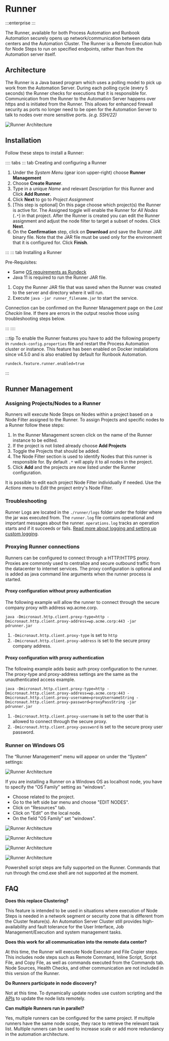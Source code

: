 # Runner

:::enterprise
:::

The Runner, available for both Process Automation and Runbook Automation securely opens up network/communication between data centers and the Automation Cluster.  The Runner is a Remote Execution hub for Node Steps to run on specified endpoints, rather than from the Automation server itself.  

## Architecture

The Runner is a Java based program which uses a polling model to pick up work from the Automation Server.  During each polling cycle (every 5 seconds) the Runner checks for executions that it is responsible for.  Communication from the Runner to the Automation Server happens over https and is initiated from the Runner.  This allows for enhanced firewall security as ports no longer need to be open for the Automation Server to talk to nodes over more sensitive ports. _(e.g. SSH/22)_

![Runner Architecture](/assets/img/runner-arch-diagram.png)


## Installation

Follow these steps to install a Runner:

:::: tabs
::: tab Creating and configuring a Runner

1. Under the _System Menu_ (gear icon upper-right) choose **Runner Management**
1. Choose **Create Runner**.
1. Type in a unique _Name_ and relevant _Description_ for this Runner and Click **Add Runner**.
1. Click **Next** to go to _Project Assignment_
1. [This step is optional] On this page choose which project(s) the Runner is active for.  The Assigned toggle will enable the Runner for _All Nodes_ (`.*`) in that project. After the Runner is created you can edit the Runner assignment and adjust the node filter to target a subset of nodes. Click **Next**.
1. On the **Confirmation** step, click on **Download** and save the Runner JAR binary file. Note that the JAR file must be used only for the environment that it is configured for. Click **Finish**.

:::
::: tab Installing a Runner

Pre-Requisites:
- Same [OS requirements as Rundeck](/administration/install/system-requirements.md)
- Java 11 is required to run the Runner JAR file.

1. Copy the Runner JAR file that was saved when the Runner was created to the server and directory where it will run.
1. Execute `java -jar runner_filename.jar` to start the service.

Connection can be confirmed on the Runner Management page on the _Last Checkin_ line.  If there are errors in the output resolve those using troubleshooting steps below.

:::
::::

:::tip
To enable the Runner features you have to add the following property in `rundeck-config.properties` file and restart the Process Automation cluster or instance. This feature has been enabled on Docker installations since v4.5.0 and is also enabled by default for Runbook Automation.	
```
rundeck.feature.runner.enabled=true
```
:::

## Runner Management

### Assigning Projects/Nodes to a Runner

Runners will execute Node Steps on Nodes within a project based on a Node Filter assigned to the Runner.  To assign Projects and specific nodes to a Runner follow these steps:

1. In the Runner Management screen click on the name of the Runner instance to be edited.
1. If the project is not listed already choose **Add Projects**
1. Toggle the Projects that should be added.
1. The Node Filter section is used to identify Nodes that this runner is responsible for.  By default `.*` will apply it to all nodes in the project.
1. Click **Add** and the projects are now listed under the Runner configuration.

It is possible to edit each project Node Filter individually if needed.  Use the _Actions_ menu to _Edit_ the project entry's Node Filter.

### Troubleshooting

Runner Logs are located in the `./runner/logs` folder under the folder where the jar was executed from.  The `runner.log` file contains operational and important messages about the runner.  `operations.log` tracks an operation starts and if it succeeds or fails.  [Read more about logging and setting up custom logging](runner-logging.md).

### Proxying Runner connections
Runners can be configured to connect through a HTTP/HTTPS proxy. Proxies are commonly used to centralize and secure outbound traffic from the datacenter to internet services. The proxy configuration is optional and is added as java command line arguments when the runner process is started.

#### Proxy configuration without proxy authentication
The following example will allow the runner to connect through the secure company proxy with address wp.acme.corp.

```
java -Dmicronaut.http.client.proxy-type=http -Dmicronaut.http.client.proxy-address=wp.acme.corp:443 -jar pdrunner.jar
```

1. `-Dmicronaut.http.client.proxy-type` is set to `http`
1. `-Dmicronaut.http.client.proxy-address` is set to the secure proxy company address.

#### Proxy configuration with proxy authentication
The following example adds basic auth proxy configuration to the runner. The proxy-type and proxy-address settings are the same as the unauthenticated access example.

```
java -Dmicronaut.http.client.proxy-type=http -Dmicronaut.http.client.proxy-address=wp.acme.corp:443 -Dmicronaut.http.client.proxy-username=proxyUsernameString -Dmicronaut.http.client.proxy-password=proxyPassString -jar pdrunner.jar
```

1. `-Dmicronaut.http.client.proxy-username` is set to the user that is allowed to connect through the secure proxy.
1. `-Dmicronaut.http.client.proxy-password` is set to the secure proxy user password.

### Runner on Windows OS

The “Runner Management” menu will appear on under the “System” settings:

![Runner Architecture](/assets/img/runner-management.png)

If you are installing a Runner on a Windows OS as localhost node, you have to specify the “OS Family” setting as “windows”.

- Choose related to the project.
- Go to the left side bar menu and choose "EDIT NODES".
- Click on "Resources" tab.
- Click on "Edit" on the local node.
- On the field "OS Family" set "windows".

![Runner Architecture](/assets/img/runner-edit-nodes.png)

![Runner Architecture](/assets/img/runner-resource-tab.png)

![Runner Architecture](/assets/img/runner-edit-local.png)

![Runner Architecture](/assets/img/runner-os-family.png)

Powershell script steps are fully supported on the Runner. Commands that run through the cmd.exe shell are not supported at the moment.

## FAQ

**Does this replace Clustering?**

This feature is intended to be used in situations where execution of Node Steps is needed in a network segment or security zone that is different from the Cluster feature(s).  An Automation Server Cluster still provides high-availability and fault tolerance for the User Interface, Job Management/Execution and system management tasks.

**Does this work for all communication into the remote data center?**

At this time, the Runner will execute Node Executor and File Copier steps.  This includes node steps such as Remote Command, Inline Script, Script File, and Copy File, as well as commands executed from the Commands tab. Node Sources, Health Checks, and other communication are not included in this version of the Runner.

**Do Runners participate in node discovery?**

Not at this time.  To dynamically update nodes use custom scripting and the [APIs](/api/rundeck-api.md#updating-and-listing-resources-for-a-project) to update the node lists remotely.

**Can multiple Runners run in parallel?**

Yes, multiple runners can be configured for the same project. If multiple runners have the same node scope, they race to retrieve the relevant task list. Multiple runners can be used to increase scale or add more redundancy in the automation architecture.
